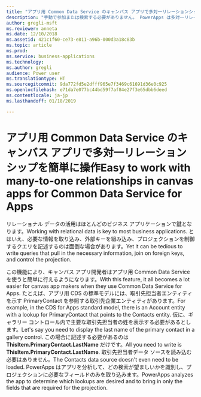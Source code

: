```yaml
---
title: "アプリ用 Common Data Service のキャンバス アプリで多対一リレーションシップを簡単に操作"
description: "手動で参加または検索する必要がありません。 PowerApps は多対一リレーションシップを自動で拡張するため、必要な情報はすぐそこにあります。"
author: gregli-msft
ms.reviewer: anneta
ms.date: 12/10/2018
ms.assetid: 421c1f60-ce73-e811-a96b-000d3a18c83b
ms.topic: article
ms.prod: 
ms.service: business-applications
ms.technology: 
ms.author: gregli
audience: Power user
ms.translationtype: HT
ms.sourcegitcommit: 9da772fd5e2dfff965e7f3469c61691d36e0c925
ms.openlocfilehash: e71da7e077bc44bd59f7af84e27f3e65dbb6deed
ms.contentlocale: ja-jp
ms.lasthandoff: 01/18/2019

---
```

# <a name="easy-to-work-with-many-to-one-relationships-in-canvas-apps-for-common-data-service-for-apps"></a><span data-ttu-id="11a6a-104">アプリ用 Common Data Service のキャンバス アプリで多対一リレーションシップを簡単に操作</span><span class="sxs-lookup"><span data-stu-id="11a6a-104">Easy to work with many-to-one relationships in canvas apps for Common Data Service for Apps</span></span>




<span data-ttu-id="11a6a-105">リレーショナル データの活用はほとんどのビジネス アプリケーションで鍵となります。</span><span class="sxs-lookup"><span data-stu-id="11a6a-105">Working with relational data is key to most business applications.</span></span> <span data-ttu-id="11a6a-106">とはいえ、必要な情報を取り込み、外部キーを組み込み、プロジェクションを制御するクエリを記述するのは面倒な場合があります。</span><span class="sxs-lookup"><span data-stu-id="11a6a-106">Yet it can be tedious to write queries that pull in the necessary information, join on foreign keys, and control the projection.</span></span>

<span data-ttu-id="11a6a-107">この機能により、キャンバス アプリ開発者はアプリ用 Common Data Service を使うと簡単に行えるようになります。</span><span class="sxs-lookup"><span data-stu-id="11a6a-107">With this feature, it all becomes a lot easier for canvas app makers when they use Common Data Service for Apps.</span></span> <span data-ttu-id="11a6a-108">たとえば、アプリ用 CDS の標準モデルには、取引先担当者エンティティを示す PrimaryContact を参照する取引先企業エンティティがあります。</span><span class="sxs-lookup"><span data-stu-id="11a6a-108">For example, in the CDS for Apps standard model, there is an Account entity with a lookup for PrimaryContact that points to the Contacts entity.</span></span> <span data-ttu-id="11a6a-109">仮に、ギャラリー コントロール内で主要な取引先担当者の姓を表示する必要があるとします。</span><span class="sxs-lookup"><span data-stu-id="11a6a-109">Let's say you need to display the last name of the primary contact in a gallery control.</span></span> <span data-ttu-id="11a6a-110">この場合に記述する必要があるのは **ThisItem.PrimaryContact.LastName** だけです。</span><span class="sxs-lookup"><span data-stu-id="11a6a-110">All you need to write is **ThisItem.PrimaryContact.LastName**.</span></span> <span data-ttu-id="11a6a-111">取引先担当者データ ソースを読み込む必要はありません。</span><span class="sxs-lookup"><span data-stu-id="11a6a-111">The Contacts data source doesn't even need to be loaded.</span></span> <span data-ttu-id="11a6a-112">PowerApps はアプリを分析して、どの検索が望ましいかを識別し、プロジェクションに必要なフィールドのみを取り込みます。</span><span class="sxs-lookup"><span data-stu-id="11a6a-112">PowerApps analyzes the app to determine which lookups are desired and to bring in only the fields that are required for the projection.</span></span>

